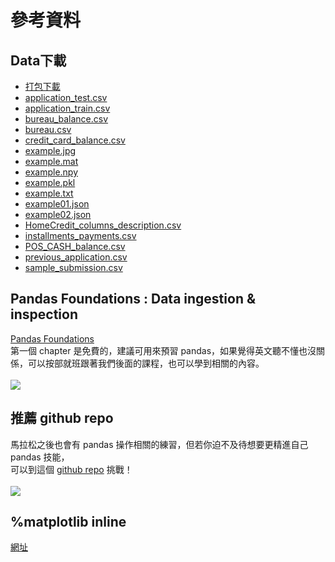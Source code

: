 # 參考資料
## Data下載
* [打包下載](http://ai100.cupoy.com/file-download/part01/Part01.7z)
* [application_test.csv](http://ai100.cupoy.com/file-download/part01/application_test.csv)
* [application_train.csv](http://ai100.cupoy.com/file-download/part01/application_train.csv)
* [bureau_balance.csv](http://ai100.cupoy.com/file-download/part01/bureau_balance.csv)
* [bureau.csv](http://ai100.cupoy.com/file-download/part01/bureau.csv)
* [credit_card_balance.csv](http://ai100.cupoy.com/file-download/part01/credit_card_balance.csv)
* [example.jpg](http://ai100.cupoy.com/file-download/part01/example.jpg)
* [example.mat](http://ai100.cupoy.com/file-download/part01/example.mat)
* [example.npy](http://ai100.cupoy.com/file-download/part01/example.npy)
* [example.pkl](http://ai100.cupoy.com/file-download/part01/example.pkl)
* [example.txt](http://ai100.cupoy.com/file-download/part01/example.txt)
* [example01.json](http://ai100.cupoy.com/file-download/part01/example01.json)
* [example02.json](http://ai100.cupoy.com/file-download/part01/example02.json)
* [HomeCredit_columns_description.csv](http://ai100.cupoy.com/file-download/part01/HomeCredit_columns_description.csv)
* [installments_payments.csv](http://ai100.cupoy.com/file-download/part01/installments_payments.csv)
* [POS_CASH_balance.csv](http://ai100.cupoy.com/file-download/part01/POS_CASH_balance.csv)
* [previous_application.csv](http://ai100.cupoy.com/file-download/part01/previous_application.csv)
* [sample_submission.csv](http://ai100.cupoy.com/file-download/part01/sample_submission.csv)
## Pandas Foundations : Data ingestion & inspection
[Pandas Foundations](https://www.datacamp.com/courses/pandas-foundations)<br>
第一個 chapter 是免費的，建議可用來預習 pandas，如果覺得英文聽不懂也沒關係，可以按部就班跟著我們後面的課程，也可以學到相關的內容。<br><br>
![](https://ai100-fileentity.cupoy.com/3rd/homework/D5/1566981454012/large)
## 推薦 github repo
馬拉松之後也會有 pandas 操作相關的練習，但若你迫不及待想要更精進自己 pandas 技能，<br>
可以到這個 [github repo](https://github.com/guipsamora/pandas_exercises) 挑戰！<br><br>
![](https://ai100-fileentity.cupoy.com/3rd/homework/D5/1566981467917/large)
## %matplotlib inline
[網址](https://medium.com/jameslearningnote/資料分析-機器學習-第2-5講-資料視覺化-matplotlib-seaborn-plotly-75cd353d6d3f)
